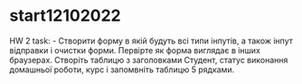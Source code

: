 # start12102022
HW 2 task: - Створити форму в якій будуть всі типи інпутів, а також інпут відправки і очистки форми. Первірте як форма виглядає в інших браузерах. Створіть таблицю з заголовками Студент, статус виконання домашньої роботи, курс і запомвніть таблицю 5 рядками. 